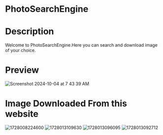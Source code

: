 # PhotoSearchEngine

<h1>Description</h1>

<p>Welcome to PhotoSearchEngine.Here you can search and download image of your choice.</p>

<h1>Preview</h1>





![Screenshot 2024-10-04 at 7 43 39 AM](https://github.com/user-attachments/assets/7a20a89e-7edc-44e9-820e-d7e4d088df72)


<h1>Image Downloaded From this website</h1>

![1728008224600](https://github.com/user-attachments/assets/f6bf2502-f071-42ad-8194-af40eceed829)  ![1728013109630](https://github.com/user-attachments/assets/ab4945c0-ea5c-4d18-9e23-4e62645ae9b8) ![1728013096095](https://github.com/user-attachments/assets/04779ce4-bf34-4307-989d-2c9be3653e98)
 ![1728013092712](https://github.com/user-attachments/assets/02a84743-1516-4f95-8db9-8867acfbf8c7)

